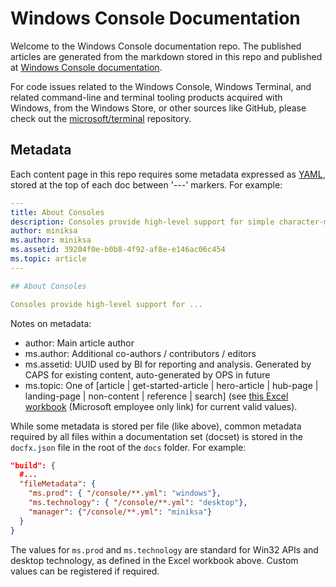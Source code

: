 # Windows Console Documentation

Welcome to the Windows Console documentation repo. The published articles are generated from the markdown stored in this repo and published at [Windows Console documentation](https://learn.microsoft.com/windows/console/).

For code issues related to the Windows Console, Windows Terminal, and related command-line and terminal tooling products acquired with Windows, from the Windows Store, or other sources like GitHub, please check out the [microsoft/terminal](https://github.com/microsoft/terminal) repository.

## Metadata

Each content page in this repo requires some metadata expressed as [YAML](https://en.wikipedia.org/wiki/YAML), stored at the top of each doc between '---' markers. For example:

```yaml
---
title: About Consoles
description: Consoles provide high-level support for simple character-mode applications that interact with the user by using functions that read from standard input and write to standard output or standard error.
author: miniksa
ms.author: miniksa
ms.assetid: 39204f0e-b0b8-4f92-af8e-e146ac06c454
ms.topic: article
---

## About Consoles

Consoles provide high-level support for ...
```

Notes on metadata:

* author: Main article author
* ms.author: Additional co-authors / contributors / editors
* ms.assetid: UUID used by BI for reporting and analysis. Generated by CAPS for existing content, auto-generated by OPS in future
* ms.topic: One of [article | get-started-article | hero-article | hub-page | landing-page | non-content | reference | search] (see [this Excel workbook](https://microsoft.sharepoint.com/teams/STBCSI/Insights/_layouts/15/WopiFrame.aspx?sourcedoc=%7b7A321BF1-0611-4184-84DA-A0E964C435FA%7d&file=WEDCS_MasterList_CSIValues.xlsx&action=default&IsList=1&ListId=%7b46B17C8A-CD7E-47ED-A1B6-F2B654B55E2B%7d&ListItemId=969) (Microsoft employee only link) for current valid values).

While some metadata is stored per file (like above), common metadata required by all files within a documentation set (docset) is stored in the `docfx.json` file in the root of the `docs` folder. For example:

```json
"build": {
  #...
  "fileMetadata": {
    "ms.prod": { "/console/**.yml": "windows"},
    "ms.technology": { "/console/**.yml": "desktop"},
    "manager": {"/console/**.yml": "miniksa"}
  }
}
```

The values for `ms.prod` and `ms.technology` are standard for Win32 APIs and desktop technology, as defined in the Excel workbook above. Custom values can be registered if required.
